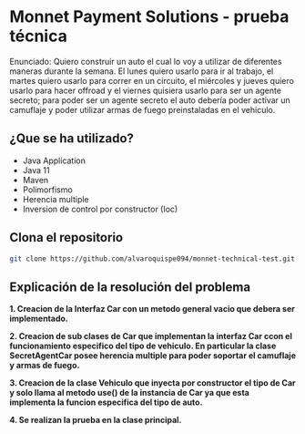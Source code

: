 # Monnet Payment Solutions - prueba técnica
Enunciado: Quiero construir un auto el cual lo voy a utilizar de diferentes maneras durante la semana. El lunes quiero usarlo para ir al trabajo, el martes quiero usarlo para correr en un circuito, el miércoles y jueves quiero usarlo para hacer offroad y el viernes quisiera usarlo para ser un agente secreto; para poder ser un agente secreto el auto debería poder activar un camuflaje y poder utilizar armas de fuego preinstaladas en el vehiculo.

## ¿Que se ha utilizado?
- Java Application
- Java 11
- Maven
- Polimorfismo
- Herencia multiple
- Inversion de control por constructor (Ioc)

## Clona el repositorio

```bash
git clone https://github.com/alvaroquispe094/monnet-technical-test.git
```

## Explicación de la resolución del problema

**1. Creacion de la Interfaz Car con un metodo general vacio que debera ser implementado.**

**2. Creacion de sub clases de Car que implementan la interfaz Car ccon el funcionamiento especifico del tipo de vehiculo. En particular la clase SecretAgentCar posee herencia multiple para poder soportar el camuflaje y armas de fuego.**

**3. Creacion de la clase Vehiculo que inyecta por constructor el tipo de Car y solo llama al metodo use() de la instancia de Car ya que esta implementa la funcion especifica del tipo de auto.**

**4. Se realizan la prueba en la clase principal.**

